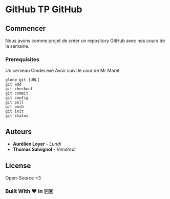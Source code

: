# GitHub TP GitHub

## Commencer

Nous avons comme projet de créer un repository GitHub avec nos cours de la semaine.

### Prerequisites

Un cerveau
Cmder.exe
Avoir suivi le cour de Mr Maret

```
glone git [URL]
git add
git checkout
git commit
git config
git pull
git push
git init
git status
```

## Auteurs

* **Aurélien Loyer** - *Lundi*
* **Thomas Salvignol** - *Vendredi*

## License

Open-Source <3

### Built With ❤️ in 🇫🇷
